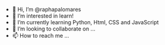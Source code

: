 - 👋 Hi, I’m @raphapalomares
- 👀 I’m interested in learn!
- 🌱 I’m currently learning Python, Html, CSS and JavaScript
- 💞️ I’m looking to collaborate on ...
- 📫 How to reach me ...

<!---
raphapalomares/raphapalomares is a ✨ special ✨ repository because its `README.md` (this file) appears on your GitHub profile.
You can click the Preview link to take a look at your changes.
--->
